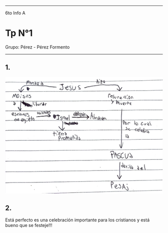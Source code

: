 
---

6to Info A

# Tp N°1 

Grupo: Pérez - Pérez Formento 


---

## 1.
 
![Cuadro conceptual](/assets/img/cuadroconceptualfep.jpg)

## 2.

Está perfecto es una celebración importante para los cristianos y está bueno que se festeje!!!
